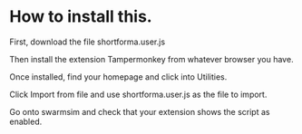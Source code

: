 # How to install this.

First, download the file shortforma.user.js

Then install the extension Tampermonkey from whatever browser you have.

Once installed, find your homepage and click into Utilities.

Click Import from file and use shortforma.user.js as the file to import.

Go onto swarmsim and check that your extension shows the script as enabled.
